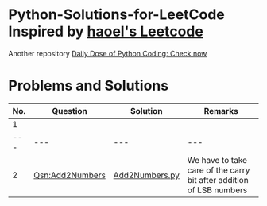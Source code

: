 # Python-Solutions-for-LeetCode Inspired by [haoel's Leetcode](https://github.com/haoel/leetcode)
Another repository [Daily Dose of Python Coding: Check now](https://github.com/sudhamshu091/Daily-Dose-of-Python-Coding)
# Problems and Solutions
No. | Question | Solution | Remarks 
--- | --- | --- | --- 
1 |  |  |
--- | --- | --- | --- 
2 | [Qsn:Add2Numbers](https://github.com/sudhamshu091/Python-Solutions-for-LeetCode/blob/main/Qsn2/Add2Numbers.jpg) | [Add2Numbers.py](https://github.com/sudhamshu091/Python-Solutions-for-LeetCode/blob/main/Qsn2/Add2Numbers.py) | We have to take care of the carry bit after addition of LSB numbers

